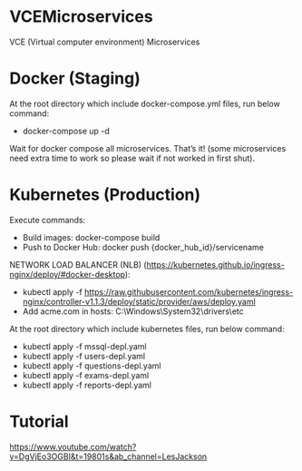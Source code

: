 # VCEMicroservices
VCE (Virtual computer environment) Microservices

# Docker (Staging)
At the root directory which include docker-compose.yml files, run below command:
 * docker-compose up -d

Wait for docker compose all microservices. That’s it! (some microservices need extra time to work so please wait if not worked in first shut).

# Kubernetes (Production)
Execute commands:
 * Build images: docker-compose build 
 * Push to Docker Hub: docker push {docker_hub_id}/servicename

NETWORK LOAD BALANCER (NLB) (https://kubernetes.github.io/ingress-nginx/deploy/#docker-desktop):
 * kubectl apply -f https://raw.githubusercontent.com/kubernetes/ingress-nginx/controller-v1.1.3/deploy/static/provider/aws/deploy.yaml
 * Add acme.com in hosts: C:\Windows\System32\drivers\etc
 
At the root directory which include kubernetes files, run below command:
 * kubectl apply -f mssql-depl.yaml
 * kubectl apply -f users-depl.yaml
 * kubectl apply -f questions-depl.yaml
 * kubectl apply -f exams-depl.yaml
 * kubectl apply -f reports-depl.yaml

# Tutorial
https://www.youtube.com/watch?v=DgVjEo3OGBI&t=19801s&ab_channel=LesJackson

 
